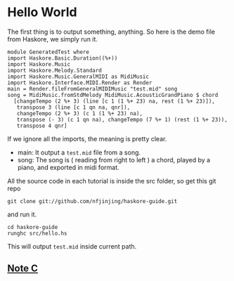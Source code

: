 Hello World
============

The first thing is to output something, anything. So here is the demo file from Haskore, we simply run it.

	module GeneratedTest where
	import Haskore.Basic.Duration((%+))
	import Haskore.Music
	import Haskore.Melody.Standard
	import Haskore.Music.GeneralMIDI as MidiMusic
	import Haskore.Interface.MIDI.Render as Render
	main = Render.fileFromGeneralMIDIMusic "test.mid" song
	song = MidiMusic.fromStdMelody MidiMusic.AcousticGrandPiano $ chord
	  [changeTempo (2 %+ 3) (line [c 1 (1 %+ 23) na, rest (1 %+ 23)]),
	   transpose 3 (line [c 1 qn na, qnr]),
	   changeTempo (2 %+ 3) (c 1 (1 %+ 23) na),
	   transpose (- 3) (c 1 qn na), changeTempo (7 %+ 1) (rest (1 %+ 23)),
	   transpose 4 qnr]

If we ignore all the imports, the meaning is pretty clear. 

* main: It output a `test.mid` file from a song. 
* song: The song is ( reading from right to left ) a chord, played by a piano, and exported in midi format.

All the source code in each tutorial is inside the src folder, so get this git repo
	
	git clone git://github.com/nfjinjing/haskore-guide.git
	
and run it.

	cd haskore-guide
	runghc src/hello.hs
	
This will output `test.mid` inside current path.

## [Note C](c.markdown)